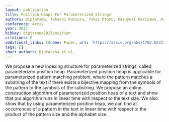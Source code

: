 ```yaml
---
layout: publication
title: Position Heaps For Parameterized Strings
authors: Diptarama, Takashi Katsura, Yuhei Otomo, Kazuyuki Narisawa, Ayumi Shinohara
conference: Arxiv
year: 2017
bibkey: diptarama2017position
citations: 6
additional_links: [{name: Paper, url: 'https://arxiv.org/abs/1702.02321'}]
tags: []
short_authors: Diptarama et al.
---
```

We propose a new indexing structure for parameterized strings, called
parameterized position heap. Parameterized position heap is applicable for
parameterized pattern matching problem, where the pattern matches a substring
of the text if there exists a bijective mapping from the symbols of the pattern
to the symbols of the substring. We propose an online construction algorithm of
parameterized position heap of a text and show that our algorithm runs in
linear time with respect to the text size. We also show that by using
parameterized position heap, we can find all occurrences of a pattern in the
text in linear time with respect to the product of the pattern size and the
alphabet size.